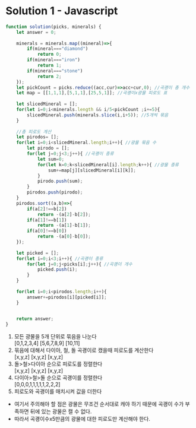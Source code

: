 # Solution 1 - Javascript

```javascript
function solution(picks, minerals) {
    let answer = 0;
    
    minerals = minerals.map((mineral)=>{
        if(mineral==="diamond")
            return 0;
        if(mineral==="iron")
            return 1;
        if(mineral==="stone")
            return 2;
    });
    let pickCount = picks.reduce((acc,cur)=>acc+cur,0); //곡괭이 총 개수
    let map = [[1,1,1],[5,1,1],[25,5,1]]; //곡괭이x광물 피로도 표
    
    let slicedMineral = [];
    for(let i=0;i<minerals.length && i/5<pickCount ;i+=5){
        slicedMineral.push(minerals.slice(i,i+5)); //5개씩 묶음
    }
    
    //총 피로도 계산
    let pirodos= [];
    for(let i=0;i<slicedMineral.length;i++){ //광물 묶음 수 
        let pirodo = [];
        for(let j=0;j<3;j++){ //곡괭이 종류
            let sum=0;
            for(let k=0;k<slicedMineral[i].length;k++){ //광물 종류
                sum+=map[j][slicedMineral[i][k]];
            }
            pirodo.push(sum);
        }
        pirodos.push(pirodo);
    }
    pirodos.sort((a,b)=>{
        if(a[2]!==b[2])
            return -(a[2]-b[2]);
        if(a[1]!==b[1])
            return -(a[1]-b[1]);
        if(a[0]!==b[0])
            return -(a[0]-b[0]);
    });
    
    let picked = [];
    for(let i=0;i<3;i++){ //곡괭이 종류
        for(let j=0;j<picks[i];j++){ //곡괭이 개수
            picked.push(i);
        }
    }
    
    for(let i=0;i<pirodos.length;i++){
        answer+=pirodos[i][picked[i]];
    }

    
    return answer;
}
```

1. 모든 광물을 5개 단위로 묶음을 나눈다  
[0,1,2,3,4] [5,6,7,8,9] [10,11]  
2. 묶음에 대해서 다이아, 철, 돌 곡괭이로 캤을때 피로도를 계산한다  
[x,y,z] [x,y,z] [x,y,z]  
3. 돌>철>다이아 순으로 피로도를 정렬한다  
[x,y,z] [x,y,z] [x,y,z]  
4. 다이아>철>돌 순으로 곡괭이를 정렬한다  
[0,0,0,1,1,1,1,1,2,2,2]  
5. 피로도와 곡괭이를 매치시켜 값을 더한다  

- 여기서 주의해야 할 점은 광물은 무조건 순서대로 캐야 하기 때문에 곡괭이 수가 부족하면 뒤에 있는 광물은 캘 수 없다.  
- 따라서 곡괭이수x5만큼의 광물에 대한 피로도만 계산해야 한다.  
